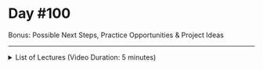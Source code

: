 # Day #100
Bonus: Possible Next Steps, Practice Opportunities & Project Ideas

---

<details>
    <summary>List of Lectures (Video Duration: 5 minutes)</summary>
    <ul>
        <li>Bonus: Possible Next Steps, Practice Opportunities & Project Ideas</li>
    </ul>
</details>